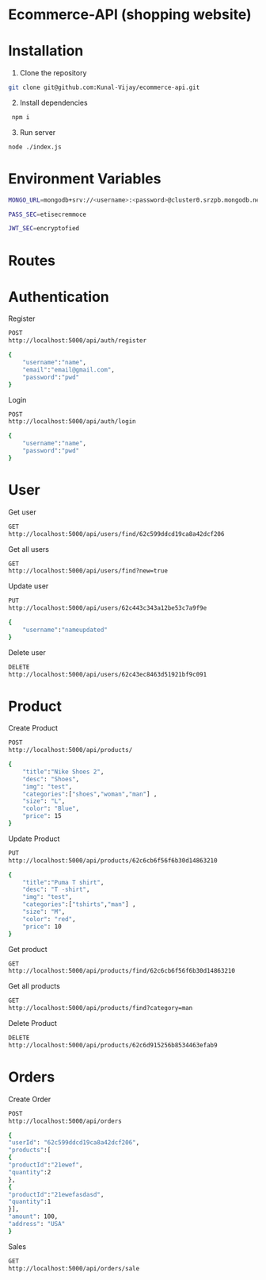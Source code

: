 # Ecommerce-API (shopping website)

# Installation

1. Clone the repository
```sh
git clone git@github.com:Kunal-Vijay/ecommerce-api.git
```

2. Install dependencies
```sh
 npm i 
```
3. Run server
```sh
node ./index.js
```

# Environment Variables
```sh
MONGO_URL=mongodb+srv://<username>:<password>@cluster0.srzpb.mongodb.net/ecommerce?retryWrites=true&w=majority

PASS_SEC=etisecremmoce

JWT_SEC=encryptofied

```
# Routes

# Authentication
Register
```sh
POST
http://localhost:5000/api/auth/register

{
    "username":"name",
    "email":"email@gmail.com",
    "password":"pwd"
}
```
Login
```sh
POST
http://localhost:5000/api/auth/login

{
    "username":"name",
    "password":"pwd"
}
```

# User
Get user
```sh
GET
http://localhost:5000/api/users/find/62c599ddcd19ca8a42dcf206
```
Get all users
```sh
GET
http://localhost:5000/api/users/find?new=true
```
Update user
```sh
PUT
http://localhost:5000/api/users/62c443c343a12be53c7a9f9e

{
    "username":"nameupdated"
}
```
Delete user
```sh
DELETE
http://localhost:5000/api/users/62c43ec8463d51921bf9c091
```
# Product
Create Product
```sh
POST
http://localhost:5000/api/products/

{
    "title":"Nike Shoes 2",
    "desc": "Shoes",
    "img": "test",
    "categories":["shoes","woman","man"] ,
    "size": "L",
    "color": "Blue",
    "price": 15
}
```
Update Product
```sh
PUT
http://localhost:5000/api/products/62c6cb6f56f6b30d14863210

{
    "title":"Puma T shirt",
    "desc": "T -shirt",
    "img": "test",
    "categories":["tshirts","man"] ,
    "size": "M",
    "color": "red",
    "price": 10
}
```
Get product
```sh
GET
http://localhost:5000/api/products/find/62c6cb6f56f6b30d14863210
```
Get all products
```sh
GET
http://localhost:5000/api/products/find?category=man
```
Delete Product
```sh
DELETE
http://localhost:5000/api/products/62c6d915256b8534463efab9
```
# Orders
Create Order
```sh
POST
http://localhost:5000/api/orders

{
"userId": "62c599ddcd19ca8a42dcf206",
"products":[
{
"productId":"21ewef",
"quantity":2
},
{
"productId":"21ewefasdasd",
"quantity":1
}],
"amount": 100,
"address": "USA"
}
```
Sales
```sh
GET
http://localhost:5000/api/orders/sale
```
